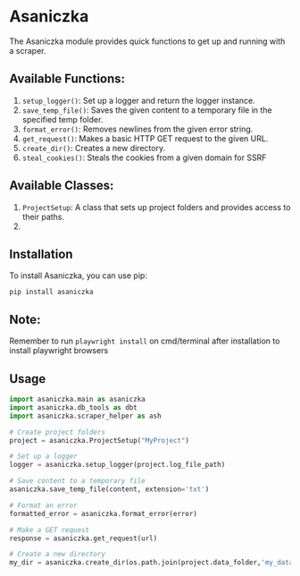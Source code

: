 # Asaniczka

The Asaniczka module provides quick functions to get up and running with a scraper.

## Available Functions:

1. `setup_logger()`: Set up a logger and return the logger instance.
2. `save_temp_file()`: Saves the given content to a temporary file in the specified temp folder.
3. `format_error()`: Removes newlines from the given error string.
4. `get_request()`: Makes a basic HTTP GET request to the given URL.
5. `create_dir()`: Creates a new directory.
6. `steal_cookies()`: Steals the cookies from a given domain for SSRF

## Available Classes:

1. `ProjectSetup`: A class that sets up project folders and provides access to their paths.
2.

## Installation

To install Asaniczka, you can use pip:

`pip install asaniczka`

## Note:

Remember to run `playwright install` on cmd/terminal after installation to install playwright browsers

## Usage

```python
import asaniczka.main as asaniczka
import asaniczka.db_tools as dbt
import asaniczka.scraper_helper as ash

# Create project folders
project = asaniczka.ProjectSetup("MyProject")

# Set up a logger
logger = asaniczka.setup_logger(project.log_file_path)

# Save content to a temporary file
asaniczka.save_temp_file(content, extension='txt')

# Format an error
formatted_error = asaniczka.format_error(error)

# Make a GET request
response = asaniczka.get_request(url)

# Create a new directory
my_dir = asaniczka.create_dir(os.path.join(project.data_folder,'my_data'))


```
